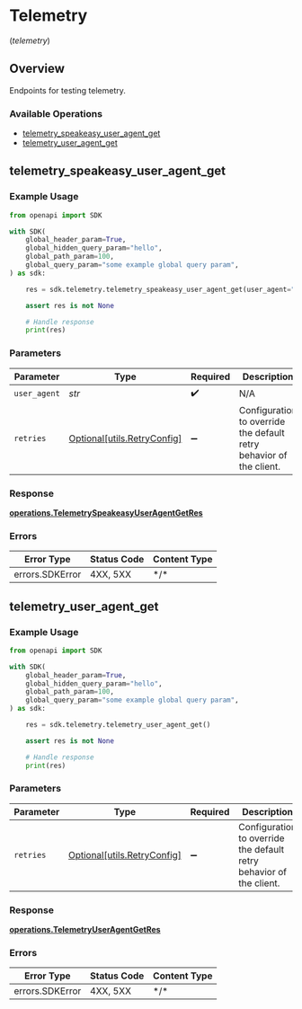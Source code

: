 # Telemetry
(*telemetry*)

## Overview

Endpoints for testing telemetry.

### Available Operations

* [telemetry_speakeasy_user_agent_get](#telemetry_speakeasy_user_agent_get)
* [telemetry_user_agent_get](#telemetry_user_agent_get)

## telemetry_speakeasy_user_agent_get

### Example Usage

```python
from openapi import SDK

with SDK(
    global_header_param=True,
    global_hidden_query_param="hello",
    global_path_param=100,
    global_query_param="some example global query param",
) as sdk:

    res = sdk.telemetry.telemetry_speakeasy_user_agent_get(user_agent="<value>")

    assert res is not None

    # Handle response
    print(res)

```

### Parameters

| Parameter                                                           | Type                                                                | Required                                                            | Description                                                         |
| ------------------------------------------------------------------- | ------------------------------------------------------------------- | ------------------------------------------------------------------- | ------------------------------------------------------------------- |
| `user_agent`                                                        | *str*                                                               | :heavy_check_mark:                                                  | N/A                                                                 |
| `retries`                                                           | [Optional[utils.RetryConfig]](../../models/utils/retryconfig.md)    | :heavy_minus_sign:                                                  | Configuration to override the default retry behavior of the client. |

### Response

**[operations.TelemetrySpeakeasyUserAgentGetRes](../../models/operations/telemetryspeakeasyuseragentgetres.md)**

### Errors

| Error Type      | Status Code     | Content Type    |
| --------------- | --------------- | --------------- |
| errors.SDKError | 4XX, 5XX        | \*/\*           |

## telemetry_user_agent_get

### Example Usage

```python
from openapi import SDK

with SDK(
    global_header_param=True,
    global_hidden_query_param="hello",
    global_path_param=100,
    global_query_param="some example global query param",
) as sdk:

    res = sdk.telemetry.telemetry_user_agent_get()

    assert res is not None

    # Handle response
    print(res)

```

### Parameters

| Parameter                                                           | Type                                                                | Required                                                            | Description                                                         |
| ------------------------------------------------------------------- | ------------------------------------------------------------------- | ------------------------------------------------------------------- | ------------------------------------------------------------------- |
| `retries`                                                           | [Optional[utils.RetryConfig]](../../models/utils/retryconfig.md)    | :heavy_minus_sign:                                                  | Configuration to override the default retry behavior of the client. |

### Response

**[operations.TelemetryUserAgentGetRes](../../models/operations/telemetryuseragentgetres.md)**

### Errors

| Error Type      | Status Code     | Content Type    |
| --------------- | --------------- | --------------- |
| errors.SDKError | 4XX, 5XX        | \*/\*           |